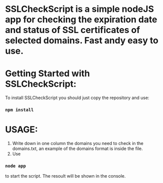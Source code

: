 # SSLCheckScript is a simple nodeJS app for checking the expiration date and status of SSL certificates of selected domains. Fast andy easy to use.

# Getting Started with SSLCheckScript:

To install SSLCheckScript you should just copy the repository and use:

### `npm install`

# USAGE:

1. Write down in one column the domains you need to check in the domains.txt, an example of the domains format is inside the file.
2. Use

### `node app`

to start the script. The resoult will be shown in the console.
